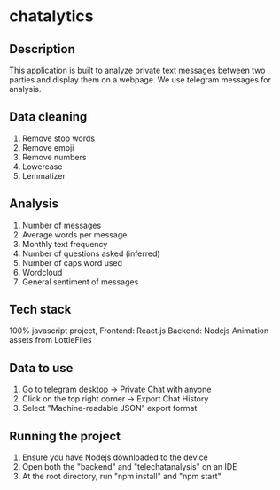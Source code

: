 # chatalytics

## Description
This application is built to analyze private text messages between two parties and display them on a webpage. We use telegram messages for analysis.

## Data cleaning
1. Remove stop words
2. Remove emoji
3. Remove numbers
4. Lowercase
5. Lemmatizer

## Analysis
1. Number of messages
2. Average words per message
3. Monthly text frequency
4. Number of questions asked (inferred)
5. Number of caps word used
6. Wordcloud
7. General sentiment of messages

## Tech stack
100% javascript project, 
Frontend: React.js
Backend: Nodejs
Animation assets from LottieFiles

## Data to use
1. Go to telegram desktop -> Private Chat with anyone
2. Click on the top right corner -> Export Chat History
3. Select "Machine-readable JSON" export format

## Running the project
1. Ensure you have Nodejs downloaded to the device
2. Open both the "backend" and "telechatanalysis" on an IDE
3. At the root directory, run "npm install" and "npm start"

